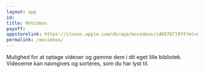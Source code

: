 ```yaml
---
layout: app
id: 
title: MoVideos
payoff: 
appstorelink: https://itunes.apple.com/dk/app/movideos/id687071974?mt=8
permalink: /movideos/
---
```


Mulighed for at optage videoer og gemme dem i dit eget lille bibliotek. Videoerne kan navngives og sorteres, som du har lyst til.